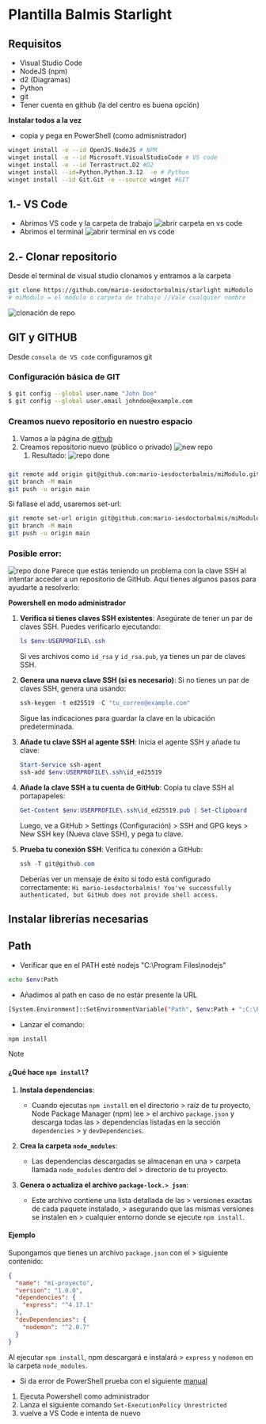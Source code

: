 # Plantilla Balmis Starlight 
## Requisitos

- Visual Studio Code
- NodeJS (npm)
- d2 (Diagramas)
- Python
- git
- Tener cuenta en github (la del centro es buena opción)


**Instalar todos a la vez**
  - copia y pega en PowerShell (como admisnistrador)
```sh
winget install -e --id OpenJS.NodeJS # NPM
winget install -e --id Microsoft.VisualStudioCode # VS code
winget install -e --id Terrastruct.D2 #D2
winget install --id=Python.Python.3.12  -e # Python
winget install --id Git.Git -e --source winget #GIT
```

## 1.- VS Code

 - Abrimos VS code y la carpeta de trabajo
  ![abrir carpeta en vs code](src/assets/manual/vscode%20abrir%20carpeta.png)
 - Abrimos el terminal
  ![abrir terminal en vs code](src/assets/manual/vscode%20terminal.png)

## 2.- Clonar repositorio

Desde el terminal de visual studio clonamos y entramos a la carpeta

```sh
git clone https://github.com/mario-iesdoctorbalmis/starlight miModulo 
# miModulo = el módulo o carpeta de trabajo //Vale cualquier nombre
```
  ![clonación de repo](src/assets/manual/Github%20clone.png)

## GIT y GITHUB

Desde `consola de VS code` configuramos git
### Configuración básica de GIT

```sh
$ git config --global user.name "John Doe"
$ git config --global user.email johndoe@example.com
```

### Creamos nuevo repositorio en nuestro espacio
   1. Vamos a la página de [github](https://github.com)
   2. Creamos repositorio nuevo (público o privado)
    ![new repo](src/assets/manual/new%20repository.png)
      1. Resultado:
        ![repo done](src/assets/manual/repository%20created.png)

### 

```sh
git remote add origin git@github.com:mario-iesdoctorbalmis/miModulo.git
git branch -M main
git push -u origin main
```

Si fallase el add, usaremos set-url:

```sh
git remote set-url origin git@github.com:mario-iesdoctorbalmis/miModulo.git
git branch -M main
git push -u origin main
 ```

### Posible error:
![repo done](src/assets/manual/remote_error.png)
Parece que estás teniendo un problema con la clave SSH al intentar acceder a un repositorio de GitHub. Aquí tienes algunos pasos para ayudarte a resolverlo:

**Powershell en modo administrador**

1. **Verifica si tienes claves SSH existentes**:
   Asegúrate de tener un par de claves SSH. Puedes verificarlo ejecutando:
   ```powershell
   ls $env:USERPROFILE\.ssh
   ```
   Si ves archivos como `id_rsa` y `id_rsa.pub`, ya tienes un par de claves SSH.

2. **Genera una nueva clave SSH (si es necesario)**:
   Si no tienes un par de claves SSH, genera una usando:
   ```powershell
   ssh-keygen -t ed25519 -C "tu_correo@example.com"
   ```
   Sigue las indicaciones para guardar la clave en la ubicación predeterminada.

3. **Añade tu clave SSH al agente SSH**:
   Inicia el agente SSH y añade tu clave:
   ```powershell
   Start-Service ssh-agent
   ssh-add $env:USERPROFILE\.ssh\id_ed25519
   ```

4. **Añade la clave SSH a tu cuenta de GitHub**:
   Copia tu clave SSH al portapapeles:
   ```powershell
   Get-Content $env:USERPROFILE\.ssh\id_ed25519.pub | Set-Clipboard
   ```
   Luego, ve a GitHub > Settings (Configuración) > SSH and GPG keys > New SSH key (Nueva clave SSH), y pega tu clave.

5. **Prueba tu conexión SSH**:
   Verifica tu conexión a GitHub:
   ```powershell
   ssh -T git@github.com
   ```
   Deberías ver un mensaje de éxito si todo está configurado correctamente:
   `Hi mario-iesdoctorbalmis! You've successfully authenticated, but GitHub does not provide shell access.`

## Instalar librerías necesarias 

## Path

- Verificar que en el PATH esté nodejs "C:\Program Files\nodejs\"

```bash
echo $env:Path
```
 - Añadimos al path en caso de no estár presente la URL
```bash
[System.Environment]::SetEnvironmentVariable("Path", $env:Path + ";C:\Program Files\nodejs\", [System.EnvironmentVariableTarget]::Machine)
```

 - Lanzar el comando:
```sh
npm install
```

> [!NOTE]
> #### ¿Qué hace `npm install`?
> 1. **Instala dependencias**:
>    - Cuando ejecutas `npm install` en el directorio > raíz de tu proyecto, Node Package Manager (npm) lee > el archivo `package.json` y descarga todas las > dependencias listadas en la sección `dependencies` > y `devDependencies`.
> 
> 2. **Crea la carpeta `node_modules`**:
>    - Las dependencias descargadas se almacenan en una > carpeta llamada `node_modules` dentro del > directorio de tu proyecto.
> 
> 3. **Genera o actualiza el archivo `package-lock.> json`**:
>    - Este archivo contiene una lista detallada de las > versiones exactas de cada paquete instalado, > asegurando que las mismas versiones se instalen en > cualquier entorno donde se ejecute `npm install`.
> 
> #### Ejemplo
> 
> Supongamos que tienes un archivo `package.json` con el > siguiente contenido:
> 
> ```json
> {
>   "name": "mi-proyecto",
>   "version": "1.0.0",
>   "dependencies": {
>     "express": "^4.17.1"
>   },
>   "devDependencies": {
>     "nodemon": "^2.0.7"
>   }
> }
> ```
> 
> Al ejecutar `npm install`, npm descargará e instalará > `express` y `nodemon` en la carpeta `node_modules`.
> 

  - Si da error de PowerShell prueba con el siguiente [manual](https://rogamainformatica.es/npm-ejecucion-scripts-deshabilitada-sistema/)
  1. Ejecuta Powershell como administrador
  2. Lanza el siguiente comando `Set-ExecutionPolicy Unrestricted`
  3. vuelve a VS Code e intenta de nuevo


